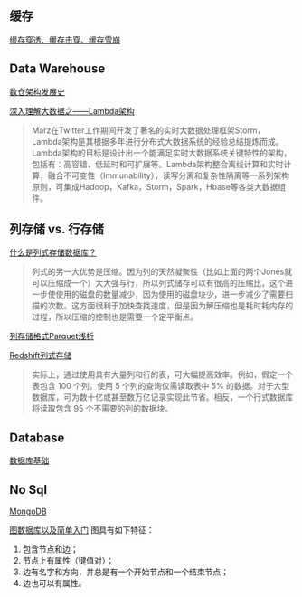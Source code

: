 ## 缓存
[缓存穿透、缓存击穿、缓存雪崩](https://www.damon8.cn/2020/07/27/mq-01/)

## Data Warehouse
[数仓架构发展史](https://www.cnblogs.com/data-magnifier/p/14128335.html)

[深入理解大数据之——Lambda架构](https://jiang-hao.com/articles/2019/big-data-lambda-architecture.html)
>Marz在Twitter工作期间开发了著名的实时大数据处理框架Storm，Lambda架构是其根据多年进行分布式大数据系统的经验总结提炼而成。Lambda架构的目标是设计出一个能满足实时大数据系统关键特性的架构，包括有：高容错、低延时和可扩展等。Lambda架构整合离线计算和实时计算，融合不可变性（Immunability），读写分离和复杂性隔离等一系列架构原则，可集成Hadoop，Kafka，Storm，Spark，Hbase等各类大数据组件。


## 列存储 vs. 行存储

[什么是列式存储数据库？](https://blog.csdn.net/NIeson2012/article/details/79551337)
>列式的另一大优势是压缩。因为列的天然凝聚性（比如上面的两个Jones就可以压缩成一个）大大强与行，所以列式储存可以有很高的压缩比，这个进一步使使用的磁盘的数量减少，因为使用的磁盘块少，进一步减少了需要扫描的次数。这方面很利于加快查找速度，但是因为解压缩也是耗时耗内存的过程，所以压缩的控制也是需要一个定平衡点。

[列存储格式Parquet浅析](https://www.jianshu.com/p/47b39ae336d5)

[Redshift列式存储](https://docs.amazonaws.cn/redshift/latest/dg/c_columnar_storage_disk_mem_mgmnt.html)
>实际上，通过使用具有大量列和行的表，可大幅提高效率。例如，假定一个表包含 100 个列。使用 5 个列的查询仅需读取表中 5% 的数据。对于大型数据库，可为数十亿或甚至数万亿记录实现此节省。相反，一个行式数据库将读取包含 95 个不需要的列的数据块。

## Database

[数据库基础](DB_fundamental.md)

## No Sql

[MongoDB](MongoDB.md)

[图数据库以及简单入门](https://blog.csdn.net/xlgen157387/article/details/79085901)
图具有如下特征：
1. 包含节点和边；
2. 节点上有属性（键值对）；
3. 边有名字和方向，并总是有一个开始节点和一个结束节点；
4. 边也可以有属性。
